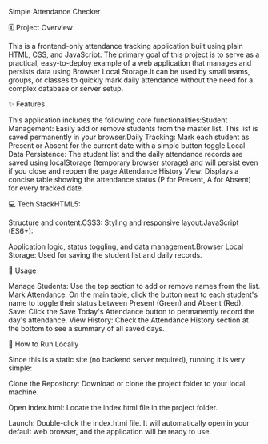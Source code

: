Simple Attendance Checker



🗓️ Project Overview

This is a frontend-only attendance tracking application built using plain HTML, CSS, and JavaScript. The primary goal of this project is to serve as a practical, easy-to-deploy example of a web application that manages and persists data using Browser Local Storage.It can be used by small teams, groups, or classes to quickly mark daily attendance without the need for a complex database or server setup.




✨ Features

This application includes the following core functionalities:Student Management: Easily add or remove students from the master list. This list is saved permanently in your browser.Daily Tracking: Mark each student as Present or Absent for the current date with a simple button toggle.Local Data Persistence: The student list and the daily attendance records are saved using localStorage (temporary browser storage) and will persist even if you close and reopen the page.Attendance History View: Displays a concise table showing the attendance status (P for Present, A for Absent) for every tracked date.



💻 Tech StackHTML5: 

Structure and content.CSS3: Styling and responsive layout.JavaScript (ES6+): 

Application logic, status toggling, and data management.Browser Local Storage: Used for saving the student list and daily records.







📝 Usage
 
Manage Students: Use the top section to add or remove names from the list.
Mark Attendance: On the main table, click the button next to each student's name to toggle their status between Present (Green) and Absent (Red).
Save: Click the Save Today's Attendance button to permanently record the day's attendance.
View History: Check the Attendance History section at the bottom to see a summary of all saved days.














🚀 How to Run Locally

Since this is a static site (no backend server required), running it is very simple:

Clone the Repository: Download or clone the project folder to your local machine.

Open index.html: Locate the index.html file in the project folder.

Launch: Double-click the index.html file. It will automatically open in your default web browser, and the application will be ready to use.
